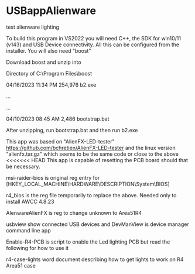 # USBappAlienware
 test alienware lighting
 
To build this program in VS2022 you will need C++, the SDK for win10/11 (v143) and USB Device connectivity.  All this can be configured from the installer.  You will also need "boost"
 
Download boost and unzip into

 Directory of C:\Program Files\boost
 
04/16/2023  11:34 PM           254,976 b2.exe

...

...

04/10/2023  08:45 AM             2,486 bootstrap.bat

After unzipping, run bootstrap.bat and then run b2.exe

This app was based on "AlienFX-LED-tester"
https://github.com/bchretien/AlienFX-LED-tester
and the linux version "alienfx.tar.gz" which seems to be the same code or close to the above
<<<<<<< HEAD
This app is capable of resetting the PCB board should that be necessary.

msi-raider-bios is original reg entry for [HKEY_LOCAL_MACHINE\HARDWARE\DESCRIPTION\System\BIOS]

r4_bios is the reg file temporarily to replace the above.  Needed only to install AWCC 4.8.23

AlenwareAlienFX is reg to change unknown to Area51R4

usbview show connected USB devices and DevManView is device manager command line app

Enable-R4-PCB is script to enable the Led lighting PCB but read the following for how to use it

r4-case-lights  word document describing how to get lights to work on R4 Area51 case
